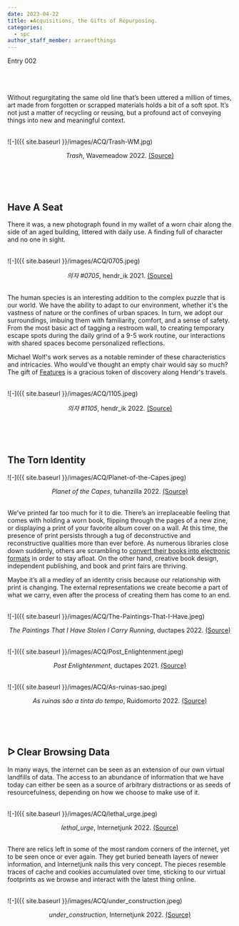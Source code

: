 ```yaml
---
date: 2023-04-22
title: ✱Acquisitions, the Gifts of Repurposing.
categories:
  - spc
author_staff_member: arraeofthings
---
```

Entry 002

<br><br><br>
Without regurgitating the same old line that’s been uttered a million of times, art made from forgotten or scrapped materials holds a bit of a soft spot. It’s not just a matter of recycling or reusing, but a profound act of conveying things into new and meaningful context.

<br>![-]({{ site.baseurl }}/images/ACQ/Trash-WM.jpg) <br><center><em>Trash</em>, Wavemeadow 2022. <a href="https://teia.art/wavemeadow">(Source)</a></center>

<br><br><br>
## Have A Seat

There it was, a new photograph found in my wallet of a worn chair along the side of an aged building, littered with daily use. A finding full of character and no one in sight.

<br>![-]({{ site.baseurl }}/images/ACQ/0705.jpeg) <br><center><em>의자 #0705</em>, hendr_ik 2021. <a href="https://objkt.com/asset/KT1Gb5qxXmUEE33RU5P8P4nNLjkwhyH44wBt/17">(Source)</a></center>

<br>The human species is an interesting addition to the complex puzzle that is our world. We have the ability to adapt to our environment, whether it's the vastness of nature or the confines of urban spaces. In turn, we adopt our surroundings, imbuing them with familiarity, comfort, and a sense of safety. From the most basic act of tagging a restroom wall, to creating temporary escape spots during the daily grind of a 9-5 work routine, our interactions with shared spaces become personalized reflections. 

Michael Wolf's work serves as a notable reminder of these characteristics and intricacies. Who would’ve thought an empty chair would say so much? The gift of [Features](https://feat-ur.es/gift-shop/chairs/) is a gracious token of discovery along Hendr's travels.

<br>![-]({{ site.baseurl }}/images/ACQ/1105.jpeg) <br><center><em>의자 #1105</em>, hendr_ik 2022. <a href="https://objkt.com/asset/KT1Gb5qxXmUEE33RU5P8P4nNLjkwhyH44wBt/13">(Source)</a></center>


<br><br><br>
## The Torn Identity

![-]({{ site.baseurl }}/images/ACQ/Planet-of-the-Capes.jpeg) <br><center><em>Planet of the Capes</em>, tuhanzilla 2022. <a href="https://objkt.com/asset/hicetnunc/776484">(Source)</a></center>

<br>We’ve printed far too much for it to die. There’s an irreplaceable feeling that comes with holding a worn book, flipping through the pages of a new zine, or displaying a print of your favorite album cover on a wall. At this time, the presence of print persists through a tug of deconstructive and reconstructive qualities more than ever before. As numerous libraries close down suddenly, others are scrambling to [convert their books into electronic formats](https://blog.archive.org/2023/04/20/san-francisco-board-of-supervisors-unanimously-passes-resolution-in-support-of-digital-rights-for-libraries/) in order to stay afloat. On the other hand, creative book design, independent publishing, and book and print fairs are thriving. 

Maybe it’s all a medley of an identity crisis because our relationship with print is changing. The external representations we create become a part of what we carry, even after the process of creating them has come to an end. 

<br>![-]({{ site.baseurl }}/images/ACQ/The-Paintings-That-I-Have.jpeg) <br><center><em>The Paintings That I Have Stolen I Carry Running</em>, ductapes 2022. <a href="https://objkt.com/asset/hicetnunc/701240">(Source)</a></center>

<br>![-]({{ site.baseurl }}/images/ACQ/Post_Enlightenment.jpeg) <br><center><em>Post Enlightenment</em>, ductapes 2021. <a href="https://objkt.com/asset/hicetnunc/545274">(Source)</a></center>

<br>![-]({{ site.baseurl }}/images/ACQ/As-ruinas-sao.jpeg) <br><center><em>As ruínas são a tinta do tempo</em>, Ruidomorto 2022. <a href="https://objkt.com/asset/hicetnunc/788663">(Source)</a></center>


<br><br><br>
## ᐅ Clear Browsing Data

In many ways, the internet can be seen as an extension of our own virtual landfills of data. The access to an abundance of information that we have today can either be seen as a source of arbitrary distractions or as seeds of resourcefulness, depending on how we choose to make use of it.

<br>![-]({{ site.baseurl }}/images/ACQ/lethal_urge.jpeg) <br><center><em>lethal_urge</em>, Internetjunk 2022. <a href="https://objkt.com/asset/versum_items/10125">(Source)</a></center>

<br>There are relics left in some of the most random corners of the internet, yet to be seen once or ever again. They get buried beneath layers of newer information, and Internetjunk nails this very concept. The pieces resemble traces of cache and cookies accumulated over time, sticking to our virtual footprints as we browse and interact with the latest thing online. 

<br>![-]({{ site.baseurl }}/images/ACQ/under_construction.jpeg) <br><center><em>under_construction</em>, Internetjunk 2022. <a href="https://objkt.com/asset/versum_items/2334">(Source)</a></center>

<br>